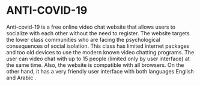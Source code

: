 # ANTI-COVID-19
Anti-covid-19 is a free online video chat website that allows users to socialize with each other without the need to register. The website targets the lower class communities who are facing the psychological consequences of social isolation. This class has limited internet packages and too old devices to use the modern known video chatting programs. The user can video chat with up to 15 people (limited only by user interface) at the same time. Also, the website is compatible with all browsers. On the other hand, it has a very friendly user interface with both languages English and Arabic .
